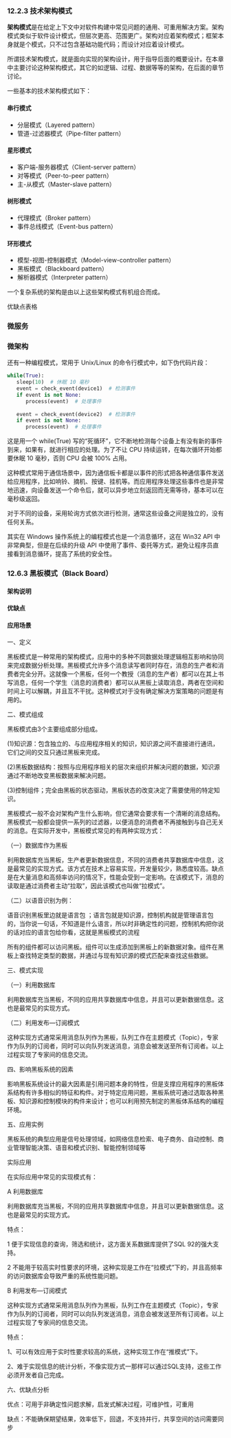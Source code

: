 

### 12.2.3 技术架构模式

**架构模式**是在给定上下文中对软件构建中常见问题的通用、可重用解决方案。架构模式类似于软件设计模式，但层次更高、范围更广。架构对应着架构模式；框架本身就是个模式，只不过包含基础功能代码；而设计对应着设计模式。

所谓技术架构模式，就是面向实现的架构设计，用于指导后面的概要设计。在本章中主要讨论这种架构模式，其它的如逻辑、过程、数据等等的架构，在后面的章节讨论。

一些基本的技术架构模式如下：

#### 串行模式

- 分层模式（Layered pattern）
- 管道-过滤器模式（Pipe-filter pattern）

#### 星形模式

- 客户端-服务器模式（Client-server pattern）
- 对等模式（Peer-to-peer pattern）
- 主-从模式（Master-slave pattern）

#### 树形模式

- 代理模式（Broker pattern）
- 事件总线模式（Event-bus pattern）

#### 环形模式

- 模型-视图-控制器模式（Model-view-controller pattern）
- 黑板模式（Blackboard pattern）
- 解析器模式（Interpreter pattern）

一个复杂系统的架构是由以上这些架构模式有机组合而成。


优缺点表格





### 微服务

### 微架构
还有一种编程模式，常用于 Unix/Linux 的命令行模式中，如下伪代码片段：

```python
while(True):
   sleep(10)  # 休眠 10 毫秒
   event = check_event(device1)  # 检测事件
   if event is not None:
      process(event)  # 处理事件
   
   event = check_event(device2)  # 检测事件
   if event is not None:
      process(event)  # 处理事件
```

这是用一个 while(True) 写的“死循环”，它不断地检测每个设备上有没有新的事件到来，如果有，就进行相应的处理。为了不让 CPU 持续运转，在每次循环开始都要休眠 10 毫秒，否则 CPU 会被 100% 占用。

这种模式常用于通信场景中，因为通信板卡都是以事件的形式把各种通信事件发送给应用程序，比如响铃、摘机、按键、挂机等。而应用程序处理这些事件也是非常地迅速，向设备发送一个命令后，就可以异步地立刻返回而无需等待，基本可以在毫秒级返回。

对于不同的设备，采用轮询方式依次进行检测，通常这些设备之间是独立的，没有任何关系。

其实在 Windows 操作系统上的编程模式也是一个消息循环，这在 Win32 API 中非常典型，但是在后续的升级 API 中使用了事件、委托等方式，避免让程序员直接看到消息循环，提高了系统的安全性。

### 12.6.3 黑板模式（Black Board）

#### 架构说明

#### 优缺点

#### 应用场景

一、定义

黑板模式是一种常用的架构模式，应用中的多种不同数据处理逻辑相互影响和协同来完成数据分析处理。黑板模式允许多个消息读写者同时存在，消息的生产者和消费者完全分开。这就像一个黑板，任何一个教授（消息的生产者）都可以在其上书写消息，任何一个学生（消息的消费者）都可以从黑板上读取消息，两者在空间和时间上可以解耦，并且互不干扰。这种模式对于没有确定解决方案策略的问题是有用的。

二、模式组成

黑板模式由3个主要组成部分组成。

(1)知识源：包含独立的、与应用程序相关的知识，知识源之间不直接进行通讯，它们之间的交互只通过黑板来完成。

(2)黑板数据结构：按照与应用程序相关的层次来组织并解决问题的数据，知识源通过不断地改变黑板数据来解决问题。

(3)控制组件；完全由黑板的状态驱动，黑板状态的改变决定了需要使用的特定知识。

黑板模式一般不会对架构产生什么影响，但它通常会要求有一个清晰的消息结构。黑板模式一般都会提供一系列的过滤器，以便消息的消费者不再接触到与自己无关的消息。在实际开发中，黑板模式常见的有两种实现方式：

（一）数据库作为黑板

利用数据库充当黑板，生产者更新数据信息，不同的消费者共享数据库中信息，这是最常见的实现方式。该方式在技术上容易实现，开发量较少，熟悉度较高。缺点是在大量消息和高频率访问的情况下，性能会受到一定影响。在该模式下，消息的读取是通过消费者主动“拉取”，因此该模式也叫做“拉模式”。

（二）以语音识别为例：

语音识别黑板里边就是语言包 ；语言包就是知识源，控制机构就是管理语言包的，当你说一句话，不知道是什么语言，所以时非确定性的问题，控制机构把你说的话对应的语言包给你看，这就是黑板模式的流程

所有的组件都可以访问黑板。组件可以生成添加到黑板上的新数据对象。组件在黑板上查找特定类型的数据，并通过与现有知识源的模式匹配来查找这些数据。

三、模式实现

（一）利用数据库

利用数据库充当黑板，不同的应用共享数据库中信息，并且可以更新数据信息。这也是最常见的实现方式。

（二）利用发布—订阅模式

这种实现方式通常采用消息队列作为黑板，队列工作在主题模式（Topic），专家作为队列的订阅者，同时可以向队列发送消息，消息会被发送至所有订阅者。以上过程实现了专家间的信息交流。

四、影响黑板系统的因素

影响黑板系统设计的最大因素是引用问题本身的特性，但是支撑应用程序的黑板体系结构有许多相似的特征和构件。对于特定应用问题，黑板系统可通过选取各种黑板、知识源和控制模块的构件来设计；也可以利用预先制定的黑板体系结构的编程环境。

五、应用实例

黑板系统的典型应用是信号处理领域，如网络信息检索、电子商务、自动控制、商业管理智能决策、语音和模式识别、智能控制领域等

实际应用

在实际应用中常见的实现模式有：

A 利用数据库

利用数据库充当黑板，不同的应用共享数据库中信息，并且可以更新数据信息。这也是最常见的实现方式。

特点：

1 便于实现信息的查询，筛选和统计，这方面关系数据库提供了SQL 92的强大支持。

2 不能用于较高实时性要求的环境，这种实现是工作在“拉模式”下的，并且高频率的访问数据库会导致严重的系统性能问题。

B 利用发布—订阅模式

这种实现方式通常采用消息队列作为黑板，队列工作在主题模式（Topic），专家作为队列的订阅者，同时可以向队列发送消息，消息会被发送至所有订阅者。以上过程实现了专家间的信息交流。

特点：

1、可以有效应用于实时性要求较高的系统，这种实现工作在“推模式”下。

2、难于实现信息的统计分析，不像实现方式一那样可以通过SQL支持，这些工作必须开发者自己完成。

六、优缺点分析

优点：可用于非确定性问题求解，启发式解决过程，可维护性，可重用

缺点：不能确保期望结果，效率低下，回退，不支持并行，共享空间的访问需要同步

